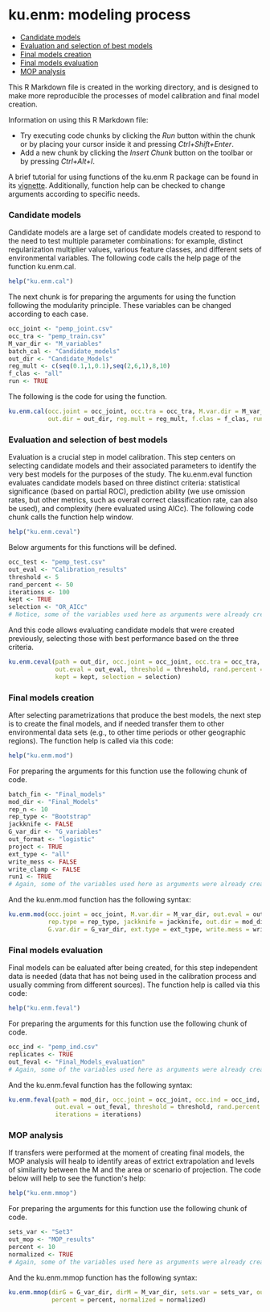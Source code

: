ku.enm: modeling process
================

-   [Candidate models](#candidate-models)
-   [Evaluation and selection of best models](#evaluation-and-selection-of-best-models)
-   [Final models creation](#final-models-creation)
-   [Final models evaluation](#final-models-evaluation)
-   [MOP analysis](#mop-analysis)

This R Markdown file is created in the working directory, and is designed to make more reproducible the processes of model calibration and final model creation.

Information on using this R Markdown file:

-   Try executing code chunks by clicking the *Run* button within the chunk or by placing your cursor inside it and pressing *Ctrl+Shift+Enter*.
-   Add a new chunk by clicking the *Insert Chunk* button on the toolbar or by pressing *Ctrl+Alt+I*.

A brief tutorial for using functions of the ku.enm R package can be found in its <a href="https://github.com/manubio13/ku.enm" target="_blank">vignette</a>. Additionally, function help can be checked to change arguments according to specific needs.

### Candidate models

Candidate models are a large set of candidate models created to respond to the need to test multiple parameter combinations: for example, distinct regularization multiplier values, various feature classes, and different sets of environmental variables. The following code calls the help page of the function ku.enm.cal.

``` r
help("ku.enm.cal")
```

The next chunk is for preparing the arguments for using the function following the modularity principle. These variables can be changed according to each case.

``` r
occ_joint <- "pemp_joint.csv"
occ_tra <- "pemp_train.csv"
M_var_dir <- "M_variables"
batch_cal <- "Candidate_models"
out_dir <- "Candidate_Models"
reg_mult <- c(seq(0.1,1,0.1),seq(2,6,1),8,10)
f_clas <- "all"
run <- TRUE
```

The following is the code for using the function.

``` r
ku.enm.cal(occ.joint = occ_joint, occ.tra = occ_tra, M.var.dir = M_var_dir, batch = batch_cal,
           out.dir = out_dir, reg.mult = reg_mult, f.clas = f_clas, run = run)
```

### Evaluation and selection of best models

Evaluation is a crucial step in model calibration. This step centers on selecting candidate models and their associated parameters to identify the very best models for the purposes of the study. The ku.enm.eval function evaluates candidate models based on three distinct criteria: statistical significance (based on partial ROC), prediction ability (we use omission rates, but other metrics, such as overall correct classification rate, can also be used), and complexity (here evaluated using AICc). The following code chunk calls the function help window.

``` r
help("ku.enm.ceval")
```

Below arguments for this functions will be defined.

``` r
occ_test <- "pemp_test.csv"
out_eval <- "Calibration_results"
threshold <- 5
rand_percent <- 50
iterations <- 100
kept <- TRUE
selection <- "OR_AICc"
# Notice, some of the variables used here as arguments were already created for the previous function
```

And this code allows evaluating candidate models that were created previously, selecting those with best performance based on the three criteria.

``` r
ku.enm.ceval(path = out_dir, occ.joint = occ_joint, occ.tra = occ_tra, occ.test = occ_test, batch = batch_cal,
             out.eval = out_eval, threshold = threshold, rand.percent = rand_percent, iterations = iterations,
             kept = kept, selection = selection)
```

### Final models creation

After selecting parametrizations that produce the best models, the next step is to create the final models, and if needed transfer them to other environmental data sets (e.g., to other time periods or other geographic regions). The function help is called via this code:

``` r
help("ku.enm.mod")
```

For preparing the arguments for this function use the following chunk of code.

``` r
batch_fin <- "Final_models"
mod_dir <- "Final_Models"
rep_n <- 10
rep_type <- "Bootstrap"
jackknife <- FALSE
G_var_dir <- "G_variables"
out_format <- "logistic"
project <- TRUE
ext_type <- "all"
write_mess <- FALSE
write_clamp <- FALSE
run1 <- TRUE
# Again, some of the variables used here as arguments were already created for the previous functions
```

And the ku.enm.mod function has the following syntax:

``` r
ku.enm.mod(occ.joint = occ_joint, M.var.dir = M_var_dir, out.eval = out_eval, batch = batch_fin, rep.n = rep_n,
           rep.type = rep_type, jackknife = jackknife, out.dir = mod_dir, out.format = out_format, project = project,
           G.var.dir = G_var_dir, ext.type = ext_type, write.mess = write_mess, write.clamp = write_clamp, run = run1)
```

### Final models evaluation

Final models can be ealuated after being created, for this step independent data is needed (data that has not being used in the calibration process and usually comming from different sources). The function help is called via this code:

``` r
help("ku.enm.feval")
```

For preparing the arguments for this function use the following chunk of code.

``` r
occ_ind <- "pemp_ind.csv"
replicates <- TRUE
out_feval <- "Final_Models_evaluation"
# Again, some of the variables used here as arguments were already created for the previous functions
```

And the ku.enm.feval function has the following syntax:

``` r
ku.enm.feval(path = mod_dir, occ.joint = occ_joint, occ.ind = occ_ind, replicates = replicates,
             out.eval = out_feval, threshold = threshold, rand.percent = rand_percent,
             iterations = iterations)
```

### MOP analysis

If transfers were performed at the moment of creating final models, the MOP analysis will healp to identify areas of extrict extrapolation and levels of similarity between the M and the area or scenario of projection. The code below will help to see the function's help:

``` r
help("ku.enm.mmop")
```

For preparing the arguments for this function use the following chunk of code.

``` r
sets_var <- "Set3"
out_mop <- "MOP_results"
percent <- 10
normalized <- TRUE
# Again, some of the variables used here as arguments were already created for the previous functions
```

And the ku.enm.mmop function has the following syntax:

``` r
ku.enm.mmop(dirG = G_var_dir, dirM = M_var_dir, sets.var = sets_var, out.mop = out_mop,
            percent = percent, normalized = normalized)
```
